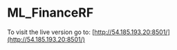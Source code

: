 # ML_FinanceRF
To visit the live version go to: [http://54.185.193.20:8501/](http://54.185.193.20:8501/)
